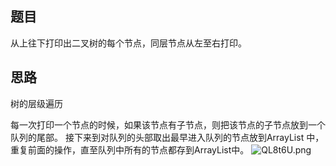 ## 题目
从上往下打印出二叉树的每个节点，同层节点从左至右打印。

## 思路
树的层级遍历

每一次打印一个节点的时候，如果该节点有子节点，则把该节点的子节点放到一个队列的尾部。
接下来到对队列的头部取出最早进入队列的节点放到ArrayList 中，
重复前面的操作，直至队列中所有的节点都存到ArrayList中。
![QL8t6U.png](https://s2.ax1x.com/2019/12/19/QL8t6U.png)